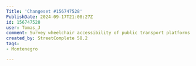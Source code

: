 ```yaml
---
Title: 'Changeset #156747528'
PublishDate: 2024-09-17T21:08:27Z
id: 156747528
user: Tomas_J
comment: Survey wheelchair accessibility of public transport platforms
created_by: StreetComplete 58.2
tags:
- Montenegro

---
```

